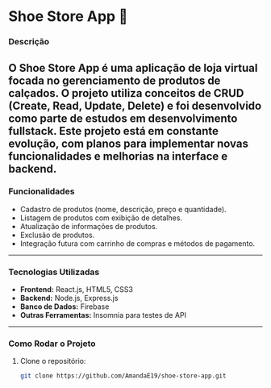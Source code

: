 # Shoe Store App 👟
### Descrição
O **Shoe Store App** é uma aplicação de loja virtual focada no gerenciamento de produtos de calçados. O projeto utiliza conceitos de **CRUD** (Create, Read, Update, Delete) e foi desenvolvido como parte de estudos em desenvolvimento fullstack. 
Este projeto está em constante evolução, com planos para implementar novas funcionalidades e melhorias na interface e backend.
---
### Funcionalidades
- Cadastro de produtos (nome, descrição, preço e quantidade).
- Listagem de produtos com exibição de detalhes.
- Atualização de informações de produtos.
- Exclusão de produtos.
- Integração futura com carrinho de compras e métodos de pagamento.
---
### Tecnologias Utilizadas
- **Frontend:** React.js, HTML5, CSS3
- **Backend:** Node.js, Express.js
- **Banco de Dados:** Firebase
- **Outras Ferramentas:** Insomnia para testes de API
---
### Como Rodar o Projeto
1. Clone o repositório:
   ```bash
   git clone https://github.com/AmandaE19/shoe-store-app.git
